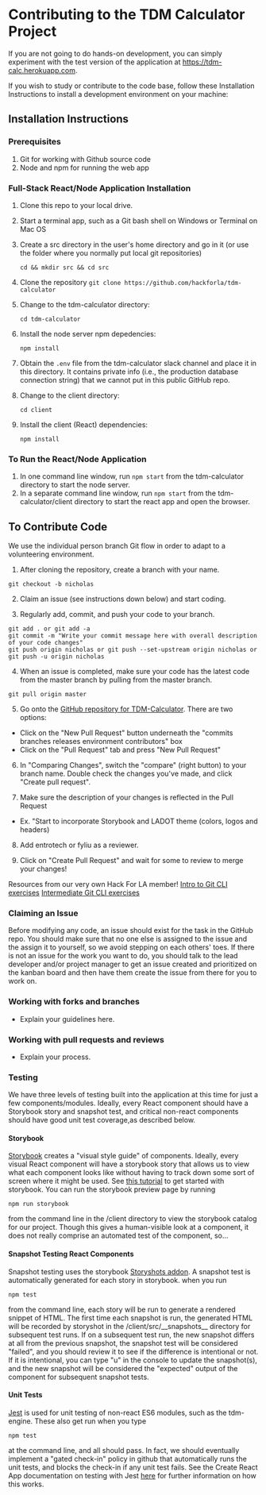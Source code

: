 # Contributing to the TDM Calculator Project

If you are not going to do hands-on development, you can simply experiment
with the test version of the application at <a href="https://tdm-calc.herokuapp.com"> https://tdm-calc.herokuapp.com</a>.

If you wish to study or contribute to the code base, follow these Installation
Instructions to install a development environment on your machine:

## Installation Instructions

### Prerequisites

1. Git for working with Github source code
2. Node and npm for running the web app

### Full-Stack React/Node Application Installation

1. Clone this repo to your local drive.

1. Start a terminal app, such as a Git bash shell on Windows or Terminal on Mac OS
1. Create a src directory in the user's home directory and go in it (or use the folder where you normally put local git repositories)
   ```
   cd && mkdir src && cd src
   ```
1. Clone the repository
   `git clone https://github.com/hackforla/tdm-calculator`

     </p></details>

1. Change to the tdm-calculator directory:
   ```
   cd tdm-calculator
   ```
1. Install the node server npm depedencies:
   ```
   npm install
   ```
1. Obtain the `.env` file from the tdm-calculator slack channel and place it in this directory. It contains private info (i.e., the production database connection string) that we cannot put in this public GitHub repo.
1. Change to the client directory:
   ```
   cd client
   ```
1. Install the client (React) dependencies:
   ```
   npm install
   ```

### To Run the React/Node Application

1. In one command line window, run `npm start` from the tdm-calculator directory to start the node server.
1. In a separate command line window, run `npm start` from the tdm-calculator/client directory to start the react app and open the browser.

## To Contribute Code

We use the individual person branch Git flow in order to adapt to a volunteering environment. 

1. After cloning the repository, create a branch with your name. 
```
git checkout -b nicholas
```

2. Claim an issue (see instructions down below) and start coding.

3. Regularly add, commit, and push your code to your branch.
```
git add . or git add -a
git commit -m "Write your commit message here with overall description of your code changes"
git push origin nicholas or git push --set-upstream origin nicholas or git push -u origin nicholas
```

4. When an issue is completed, make sure your code has the latest code from the master branch by pulling from the master branch.
```
git pull origin master
```

5. Go onto the [GitHub repository for TDM-Calculator](https://github.com/hackforla/tdm-calculator). There are two options:
- Click on the "New Pull Request" button underneath the "commits branches releases environment contributors" box
- Click on the "Pull Request" tab and press "New Pull Request"

6. In "Comparing Changes", switch the "compare" (right button) to your branch name. Double check the changes you've made, and click "Create pull request".

7. Make sure the description of your changes is reflected in the Pull Request
- Ex. "Start to incorporate Storybook and LADOT theme (colors, logos and headers)

8. Add entrotech or fyliu as a reviewer.

9. Click on "Create Pull Request" and wait for some to review to merge your changes!

Resources from our very own Hack For LA member!
[Intro to Git CLI exercises](https://github.com/ndanielsen/intro-cli-git-github)
[Intermediate Git CLI exercises](https://github.com/ndanielsen/intermediate-cli-git-github)

### Claiming an Issue

Before modifying any code, an issue should exist for the task in the GitHub repo. You should make sure that no one else is assigned to the issue and the assign it to yourself, so we avoid stepping on each others' toes. If there is not an issue for the work you want to do, you should talk to the lead developer and/or project manager to get an issue created and prioritized on the kanban board and then have them create the issue from there for you to work on.

### Working with forks and branches

- Explain your guidelines here.

### Working with pull requests and reviews

- Explain your process.

### Testing

We have three levels of testing built into the application at this time for just a few components/modules. Ideally, every React component should have a Storybook story and snapshot test, and critical non-react components should have good unit test coverage,as described below.

#### Storybook

[Storybook](https://storybook.js.org/) creates a "visual style guide" of components. Ideally, every visual React component will have a storybook story that allows us to view what each component looks like without having to track down some sort of screen where it might be used. See [this tutorial](https://www.learnstorybook.com/react/en/get-started) to get started with storybook. You can run the storybook preview page by running

`npm run storybook`

from the command line in the /client directory to view the storybook catalog for our project. Though this gives a human-visible look at a component, it does not really comprise an automated test of the component, so...

#### Snapshot Testing React Components

Snapshot testing uses the storybook [Storyshots addon](https://github.com/storybookjs/storybook/tree/master/addons/storyshots). A snapshot test is automatically generated for each story in storybook. when you run

`npm test`

from the command line, each story will be run to generate a rendered snippet of HTML. The first time each snapshot is run, the generated HTML will be recorded by storyshot in the /client/src/\_\_snapshots\_\_ directory for subsequent test runs. If on a subsequent test run, the new snapshot differs at all from the previous snapshot, the snapshot test will be considered "failed", and you should review it to see if the difference is intentional or not. If it is intentional, you can type "u" in the console to update the snapshot(s), and the new snapshot will be considered the "expected" output of the component for subsequent snapshot tests.

#### Unit Tests

[Jest](https://jestjs.io/) is used for unit testing of non-react ES6 modules, such as the tdm-engine. These also get run when you type

`npm test`

at the command line, and all should pass. In fact, we should eventually implement a "gated check-in" policy in github that automatically runs the unit tests, and blocks the check-in if any unit test fails. See the Create React App documentation on testing with Jest [here](https://facebook.github.io/create-react-app/docs/running-tests) for further information on how this works.
